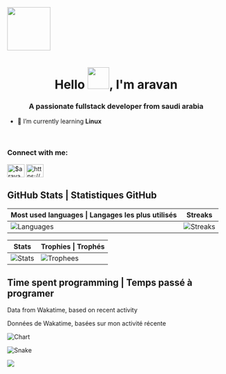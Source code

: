 <img algin="center" width="100px" src="https://media.discordapp.net/attachments/918521887489949807/939264084422037504/20220204_235648.gif">
<h1 align="center">Hello <img width="50px" src="https://raw.githubusercontent.com/MartinHeinz/MartinHeinz/master/wave.gif">, I'm aravan</h1>
<h3 align="center">A passionate fullstack developer from saudi arabia</h3>

- 🌱 I’m currently learning **Linux**
<br />

<h3 align="left">Connect with me:</h3>
<p align="left">
<a href="https://www.youtube.com/c/$aravan" target="blank"><img align="center" src="https://raw.githubusercontent.com/rahuldkjain/github-profile-readme-generator/master/src/images/icons/Social/youtube.svg" alt="$aravan" height="30" width="40" /></a>
<a href="https://discord.gg/https://discord.gg/jEJWzn2dXv" target="blank"><img align="center" src="https://raw.githubusercontent.com/rahuldkjain/github-profile-readme-generator/master/src/images/icons/Social/discord.svg" alt="https://discord.gg/jEJWzn2dXv" height="30" width="40" /></a>
</p>

## GitHub Stats | Statistiques GitHub

| Most used languages \| Langages les plus utilisés | Streaks |
| --- | --- |
| ![Languages](https://github-readme-stats.vercel.app/api/top-langs/?username=aravns&theme=onedark&hide_title=true&show_icons=true&layout=compact&bg_color=00000000&border_color=00000000) | ![Streaks](https://github-readme-streak-stats.herokuapp.com?user=aravns&theme=onedark&date_format=M%20j%5B%2C%20Y%5D&background=00000000&border=00000000) |

| Stats | Trophies  \| Trophés |
| --- | --- |
| ![Stats](https://github-readme-stats.vercel.app/api?username=aravns&theme=onedark&show_icons=true&count_private=true&hide_title=true&bg_color=00000000&border_color=00000000) | ![Trophees](https://github-profile-trophy.vercel.app/?username=aravns&theme=onedark&column=3&no-frame=true&no-bg=true) |

## Time spent programming | Temps passé à programer
Data from Wakatime, based on recent activity

Données de Wakatime, basées sur mon activité récente

![Chart](https://wakatime.com/share/@3547044f-b9bd-4f36-9ff6-fa73c458ffd5/9fd41850-36cb-4bb8-8d0d-f1a8f7bf3d40.svg)

![Snake](https://raw.githubusercontent.com/aravns/GoudronViande24/output/contribution-grid-snake.svg)

![](https://komarev.com/ghpvc/?username=aravns&color=06476d&style=flat-square&label=Views%20/%20Vues)

